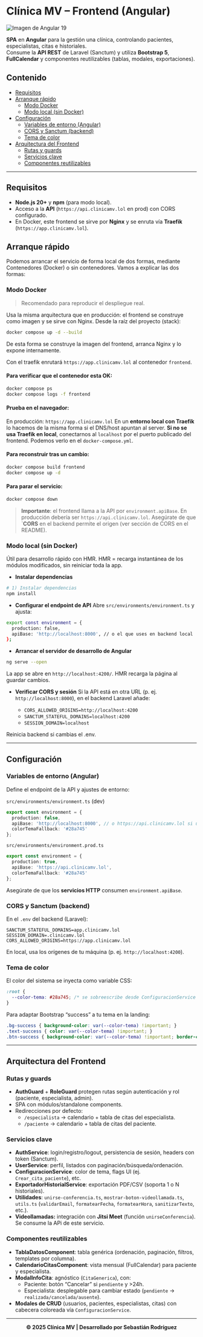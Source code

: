 
# Clínica MV – Frontend (Angular)
<image src="/front_angular_19.png" alt="Imagen de Angular 19">

**SPA** en **Angular** para la gestión una clínica, controlando pacientes, especialistas, citas e historiales.  
Consume la **API REST** de Laravel (Sanctum) y utiliza **Bootstrap 5**, **FullCalendar** y componentes reutilizables (tablas, modales, exportaciones).

## Contenido
- [Requisitos](#requisitos)
- [Arranque rápido](#arranque-rápido)
  - [Modo Docker](#modo-docker)
  - [Modo local (sin Docker)](#modo-local-sin-docker)
- [Configuración](#configuración)
  - [Variables de entorno (Angular)](#variables-de-entorno-angular)
  - [CORS y Sanctum (backend)](#cors-y-sanctum-backend)
  - [Tema de color](#tema-de-color)
- [Arquitectura del Frontend](#arquitectura-del-frontend)
  - [Rutas y guards](#rutas-y-guards)
  - [Servicios clave](#servicios-clave)
  - [Componentes reutilizables](#componentes-reutilizables)
---

## Requisitos
- **Node.js 20+** y **npm** (para modo local).
- Acceso a la **API** (`https://api.clinicamv.lol` en prod) con CORS configurado.
- En Docker, este frontend se sirve por **Nginx** y se enruta vía **Traefik** (`https://app.clinicamv.lol`).

## Arranque rápido
Podemos arrancar el servicio de forma local de dos formas, mediante Contenedores (Docker) o sin contenedores. Vamos a explicar las dos formas:

### Modo Docker
> Recomendado para reproducir el despliegue real.

Usa la misma arquitectura que en producción: el frontend se construye como imagen y se sirve con Nginx. Desde la raíz del proyecto (stack):

```bash
docker compose up -d --build
```
De esta forma se construye la imagen del frontend, arranca Nginx y lo expone internamente.

Con el traefik enrutará `https://app.clinicamv.lol` al contenedor `frontend`.

#### Para verificar que el contenedor esta OK:

```bash
docker compose ps
docker compose logs -f frontend
```
#### Prueba en el navegador:

En producción: ```https://app.clinicamv.lol```
En un **entorno local con Traefik** lo hacemos de la misma forma si el DNS/host apuntan al server.
**Si no se usa Traefik en local**, conectarnos al ````localhost```` por el puerto publicado del frontend. Podemos verlo en el ````docker-compose.yml````.

#### Para reconstruir tras un cambio:
```bash
docker compose build frontend
docker compose up -d
```
#### Para parar el servicio:
```bash
docker compose down
```

>**Importante**: el frontend llama a la API por ``environment.apiBase``. En producción debería ser ``https://api.clinicamv.lol``. Asegúrate de que `**CORS** en el backend permite el origen (ver sección de CORS en el README).

### Modo local (sin Docker)
Útil para desarrollo rápido con HMR.
HMR = recarga instantánea de los módulos modificados, sin reiniciar toda la app.
- **Instalar dependencias**
```bash
# 1) Instalar dependencias
npm install
```
- **Configurar el endpoint de API**
Abre ``src/environments/environment.ts`` y ajusta:
```bash
export const environment = {
  production: false,
  apiBase: 'http://localhost:8000', // o el que uses en backend local
};
```
- **Arrancar el servidor de desarrollo de Angular**
```bash
ng serve --open
```
La app se abre en `http://localhost:4200/`.
HMR recarga la página al guardar cambios.

- **Verificar CORS y sesión**
Si la API está en otra URL (p. ej. ``http://localhost:8000``), en el backend Laravel añade:

  - ``CORS_ALLOWED_ORIGINS=http://localhost:4200``
  - ``SANCTUM_STATEFUL_DOMAINS=localhost:4200``
  - ``SESSION_DOMAIN=localhost``

Reinicia backend si cambias el .env.

---

## Configuración

### Variables de entorno (Angular)
Define el endpoint de la API y ajustes de entorno:

`src/environments/environment.ts` (dev)
```ts
export const environment = {
  production: false,
  apiBase: 'http://localhost:8000', // o https://api.clinicamv.lol si usas túnel/cert
  colorTemaFallback: '#28a745'
};
```

`src/environments/environment.prod.ts`
```ts
export const environment = {
  production: true,
  apiBase: 'https://api.clinicamv.lol',
  colorTemaFallback: '#28a745'
};
```

Asegúrate de que los **servicios HTTP** consumen `environment.apiBase`.

### CORS y Sanctum (backend)
En el `.env` del backend (Laravel):
```
SANCTUM_STATEFUL_DOMAINS=app.clinicamv.lol
SESSION_DOMAIN=.clinicamv.lol
CORS_ALLOWED_ORIGINS=https://app.clinicamv.lol
```
En local, usa los orígenes de tu máquina (p. ej. `http://localhost:4200`).

### Tema de color
El color del sistema se inyecta como variable CSS:

```css
:root {
  --color-tema: #28a745; /* se sobreescribe desde ConfiguracionService */
}
```

Para adaptar Bootstrap “success” a tu tema en la landing:
```css
.bg-success { background-color: var(--color-tema) !important; }
.text-success { color: var(--color-tema) !important; }
.btn-success { background-color: var(--color-tema) !important; border-color: var(--color-tema) !important; }
```

---

## Arquitectura del Frontend

### Rutas y guards
- **AuthGuard** + **RoleGuard** protegen rutas según autenticación y rol (paciente, especialista, admin).
- SPA con módulos/standalone components.
- Redirecciones por defecto:
  - `/especialista` → calendario + tabla de citas del especialista.
  - `/paciente` → calendario + tabla de citas del paciente.

### Servicios clave
- **AuthService**: login/registro/logout, persistencia de sesión, headers con token (Sanctum).
- **UserService**: perfil, listados con paginación/búsqueda/ordenación.
- **ConfiguracionService**: color de tema, flags UI (ej. `Crear_cita_paciente`), etc.
- **ExportadorHistorialService**: exportación PDF/CSV (soporta 1 o N historiales).
- **Utilidades**: `unirse-conferencia.ts`, `mostrar-boton-videollamada.ts`, `utils.ts` (`validarEmail`, `formatearFecha`, `formatearHora`, `sanitizarTexto`, etc.).
- **Videollamadas:** integración con **Jitsi Meet** (función `unirseConferencia`). Se consume la APi de este servicio.

### Componentes reutilizables
- **TablaDatosComponent**: tabla genérica (ordenación, paginación, filtros, templates por columna).
- **CalendarioCitasComponent**: vista mensual (FullCalendar) para paciente y especialista.
- **ModalInfoCita**: agnóstico (`CitaGenerica`), con:
  - Paciente: botón “Cancelar” si `pendiente` y >24h.
  - Especialista: desplegable para cambiar estado (`pendiente` → `realizada/cancelada/ausente`).
- **Modales de CRUD** (usuarios, pacientes, especialistas, citas) con cabecera coloreada vía `ConfiguracionService`.
 ---

 <p align="center"><b>© 2025 Clínica MV | Desarrollado por Sebastián Rodríguez</b></p>